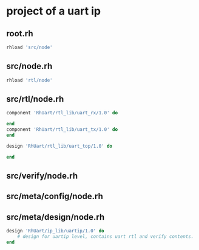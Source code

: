 # project of a uart ip
## root.rh
```ruby
rhload 'src/node'
```
## src/node.rh
```ruby
rhload 'rtl/node'
```
## src/rtl/node.rh
```ruby
component 'RhUart/rtl_lib/uart_rx/1.0' do

end
component 'RhUart/rtl_lib/uart_tx/1.0' do
end

design 'RhUart/rtl_lib/uart_top/1.0' do

end
```

## src/verify/node.rh

## src/meta/config/node.rh
## src/meta/design/node.rh
```ruby
design 'RhUart/ip_lib/uartip/1.0' do
	# design for uartip level, contains uart rtl and verify contents.
end
```